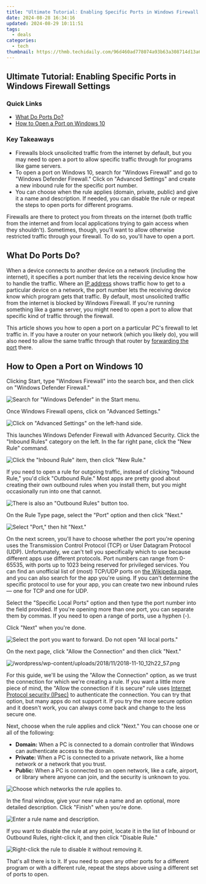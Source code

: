 ```yaml
---
title: "Ultimate Tutorial: Enabling Specific Ports in Windows Firewall Settings"
date: 2024-08-28 16:34:16
updated: 2024-08-29 10:11:51
tags:
  - deals
categories:
  - tech
thumbnail: https://thmb.techidaily.com/96d460ad778074a93b63a308714d13a6fb98bd643d60a66bb372b318524a5b70.jpg
---
```


## Ultimate Tutorial: Enabling Specific Ports in Windows Firewall Settings

### Quick Links

* [What Do Ports Do?](https://easy-unlock-android.techidaily.com/unlock-your-nokia-105-classic-phone-with-ease-the-3-best-lock-screen-removal-tools-by-drfone-android/)
* [How to Open a Port on Windows 10](https://extra-support.techidaily.com/prime-choices-of-drones-up-for-grabs-for-2024/)

### Key Takeaways

* Firewalls block unsolicited traffic from the internet by default, but you may need to open a port to allow specific traffic through for programs like game servers.
* To open a port on Windows 10, search for "Windows Firewall" and go to "Windows Defender Firewall." Click on "Advanced Settings" and create a new inbound rule for the specific port number.
* You can choose when the rule applies (domain, private, public) and give it a name and description. If needed, you can disable the rule or repeat the steps to open ports for different programs.

 Firewalls are there to protect you from threats on the internet (both traffic from the internet and from local applications trying to gain access when they shouldn't). Sometimes, though, you'll want to allow otherwise restricted traffic through your firewall. To do so, you'll have to open a port.

##  What Do Ports Do? 

 When a device connects to another device on a network (including the internet), it specifies a port number that lets the receiving device know how to handle the traffic. Where an [IP address](https://fake-location.techidaily.com/fake-the-location-to-get-around-the-mlb-blackouts-on-apple-iphone-14-pro-drfone-by-drfone-virtual-ios/) shows traffic how to get to a particular device on a network, the port number lets the receiving device know which program gets that traffic. By default, most unsolicited traffic from the internet is blocked by Windows Firewall. If you're running something like a game server, you might need to open a port to allow that specific kind of traffic through the firewall.

 This article shows you how to open a port on a particular PC's firewall to let traffic in. If you have a router on your network (which you likely do), you will also need to allow the same traffic through that router by [forwarding the port](https://tech-revival.techidaily.com/unlock-chatgpts-potential-with-simple-plugin-signups/) there.

##  How to Open a Port on Windows 10

 Clicking Start, type "Windows Firewall" into the search box, and then click on "Windows Defender Firewall."

![Search for "Windows Defender" in the Start menu.](https://static1.howtogeekimages.com/wordpress/wp-content/uploads/2023/11/1-search-windows-defender-firewall.png) 

 Once Windows Firewall opens, click on "Advanced Settings."

![Click on "Advanced Settings" on the left-hand side.](https://static1.howtogeekimages.com/wordpress/wp-content/uploads/2023/11/2-click-advanced-setting.png) 

 This launches Windows Defender Firewall with Advanced Security. Click the "Inbound Rules" category on the left. In the far right pane, click the "New Rule" command.

![Click the "Inbound Rule" item, then click "New Rule."](https://static1.howtogeekimages.com/wordpress/wp-content/uploads/2023/11/3-inbound-service-rules.png) 

 If you need to open a rule for outgoing traffic, instead of clicking "Inbound Rule," you'd click "Outbound Rule." Most apps are pretty good about creating their own outbound rules when you install them, but you might occasionally run into one that cannot.

![There is also an "Outbound Rules" button too.](https://static1.howtogeekimages.com/wordpress/wp-content/uploads/2023/11/4-outbound-rules.png) 

 On the Rule Type page, select the "Port" option and then click "Next."

![Select "Port," then hit "Next."](https://static1.howtogeekimages.com/wordpress/wp-content/uploads/2023/11/5-port-click-next.png) 

 On the next screen, you'll have to choose whether the port you're opening uses the Transmission Control Protocol (TCP) or User Datagram Protocol (UDP). Unfortunately, we can't tell you specifically which to use because different apps use different protocols. Port numbers can range from 0-65535, with ports up to 1023 being reserved for privileged services. You can find an unofficial list of (most) TCP/UDP ports on [the Wikipedia page](https://en.wikipedia.org/wiki/List%5Fof%5FTCP%5Fand%5FUDP%5Fport%5Fnumbers), and you can also search for the app you're using. If you can't determine the specific protocol to use for your app, you can create two new inbound rules — one for TCP and one for UDP.

 Select the "Specific Local Ports" option and then type the port number into the field provided. If you're opening more than one port, you can separate them by commas. If you need to open a range of ports, use a hyphen (-).

 Click "Next" when you're done.

![Select the port you want to forward. Do not open "All local ports."](https://static1.howtogeekimages.com/wordpress/wp-content/uploads/2023/11/6-specify-ports.png) 

 On the next page, click "Allow the Connection" and then click "Next."

![/wordpress/wp-content/uploads/2018/11/2018-11-10_12h22_57.png](https://static1.howtogeekimages.com/wordpress/wp-content/uploads/2018/11/2018-11-10_12h22_57.png) 

 For this guide, we'll be using the "Allow the Connection" option, as we trust the connection for which we're creating a rule. If you want a little more piece of mind, the "Allow the connection if it is secure" rule uses [Internet Protocol security (IPsec)](https://www.howtogeek.com/211329/which-is-the-best-vpn-protocol-pptp-vs.-openvpn-vs.-l2tpipsec-vs.-sstp/) to authenticate the connection. You can try that option, but many apps do not support it. If you try the more secure option and it doesn't work, you can always come back and change to the less secure one.

 Next, choose when the rule applies and click "Next." You can choose one or all of the following:

* **Domain:** When a PC is connected to a domain controller that Windows can authenticate access to the domain.
* **Private:** When a PC is connected to a private network, like a home network or a network that you trust.
* **Public:** When a PC is connected to an open network, like a cafe, airport, or library where anyone can join, and the security is unknown to you.

![Choose which networks the rule applies to.](https://static1.howtogeekimages.com/wordpress/wp-content/uploads/2023/11/8-choose-relevant.png) 

 In the final window, give your new rule a name and an optional, more detailed description. Click "Finish" when you're done.

![Enter a rule name and description.](https://static1.howtogeekimages.com/wordpress/wp-content/uploads/2023/11/9-click-finish-after-entering-description.png) 

 If you want to disable the rule at any point, locate it in the list of Inbound or Outbound Rules, right-click it, and then click "Disable Rule."

![Right-click the rule to disable it without removing it.](https://static1.howtogeekimages.com/wordpress/wp-content/uploads/2023/11/10-disable-the-rule.png) 

 That's all there is to it. If you need to open any other ports for a different program or with a different rule, repeat the steps above using a different set of ports to open.

<ins class="adsbygoogle"
     style="display:block"
     data-ad-format="autorelaxed"
     data-ad-client="ca-pub-7571918770474297"
     data-ad-slot="1223367746"></ins>



<ins class="adsbygoogle"
     style="display:block"
     data-ad-client="ca-pub-7571918770474297"
     data-ad-slot="8358498916"
     data-ad-format="auto"
     data-full-width-responsive="true"></ins>

